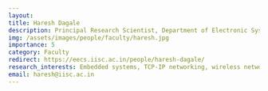 ```yaml
---
layout: 
title: Haresh Dagale
description: Principal Research Scientist, Department of Electronic Systems Engineering (DESE)
img: /assets/images/people/faculty/haresh.jpg
importance: 5
category: Faculty
redirect: https://eecs.iisc.ac.in/people/haresh-dagale/
research_interests: Embedded systems, TCP-IP networking, wireless networking, VoIP and audio video streaming
email: haresh@iisc.ac.in
---
```

